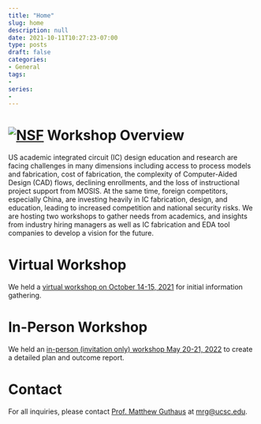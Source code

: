 ```yaml
---
title: "Home"
slug: home
description: null
date: 2021-10-11T10:27:23-07:00
type: posts
draft: false
categories:
- General
tags:
-
series:
-
---
```



# [![NSF](nsf.png)](http://nsf.gov) Workshop Overview

US academic integrated circuit (IC) design education and research are
facing challenges in many dimensions including access to process
models and fabrication, cost of fabrication, the complexity of
Computer-Aided Design (CAD) flows, declining enrollments, and the loss
of instructional project support from MOSIS.  At the same time,
foreign competitors, especially China, are investing heavily in IC
fabrication, design, and education, leading to increased competition
and national security risks. We are hosting two workshops to gather
needs from academics, and insights from industry hiring managers as
well as IC fabrication and EDA tool companies to develop a vision for
the future.  
# Virtual Workshop 

We held a [virtual workshop on October 14-15, 2021](oct_meeting) for initial information gathering.

# In-Person Workshop 

We held an [in-person (invitation only) workshop May 20-21, 2022](may_meeting) to create a
detailed plan and outcome report.

# Contact

For all inquiries, please contact [Prof. Matthew Guthaus](https://engineering.ucsc.edu/people/mrg) at mrg@ucsc.edu.

&nbsp;
